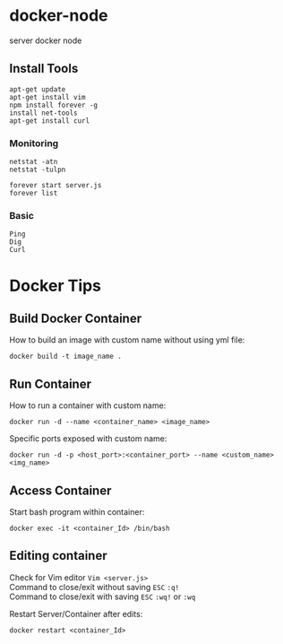 # docker-node
server docker node


  ## Install Tools
  ```
  apt-get update
  apt-get install vim
  npm install forever -g
  install net-tools
  apt-get install curl
  ```

  ### Monitoring 
  ```
  netstat -atn
  netstat -tulpn 
  ```
  ```
  forever start server.js
  forever list
  ```
  
  ### Basic 
  ```
  Ping 
  Dig 
  Curl 
  ```

# Docker Tips
  ## Build Docker Container
  How to build an image with custom name without using yml file:  
  ```
  docker build -t image_name .
  ```
  ## Run Container
  How to run a container with custom name:
  ```
  docker run -d --name <container_name> <image_name>
  ```
  Specific ports exposed with custom name:   
  ```
  docker run -d -p <host_port>:<container_port> --name <custom_name> <img_name> 
  ```
  ## Access Container 
  
  Start bash program within container:   
  ```
  docker exec -it <container_Id> /bin/bash
  ```
  ## Editing container  
  Check for Vim editor ```Vim <server.js>```  
  Command to close/exit without saving ```ESC``` ```:q!```   
  Command to close/exit with saving ```ESC``` ```:wq!``` or  ```:wq```
  
  Restart Server/Container after edits:
  ```
  docker restart <container_Id>
  ```
